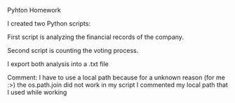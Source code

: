 Pyhton Homework

I created two Python scripts:

First script is analyzing the financial records of the company.

Second script is counting the voting process.

I export both analysis into a .txt file

Comment:
I have to use a local path because for a unknown reason (for me :>) the os.path.join did not work in my script
I commented my local path that I used while working
